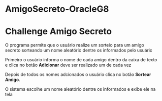 # AmigoSecreto-OracleG8
<h1>Challenge Amigo Secreto</h1>
<p>O programa permite que o usuário realize um sorteio para um amigo secreto sorteando um nome aleatório dentre os informados pelo usuário</p>
<p>Primeiro o usuário informa o nome de cada amigo dentro da caixa de texto e clica no botão <strong>Adicionar</strong> deve ser realizado um de cada vez </p>
<p>Depois de todos os nomes adcionados o usuário clica no botão <strong>Sortear Amigo</strong>.</p>
<p>O sistema escolhe um nome aleatório dentre os informados e exibe ele na tela</p>

